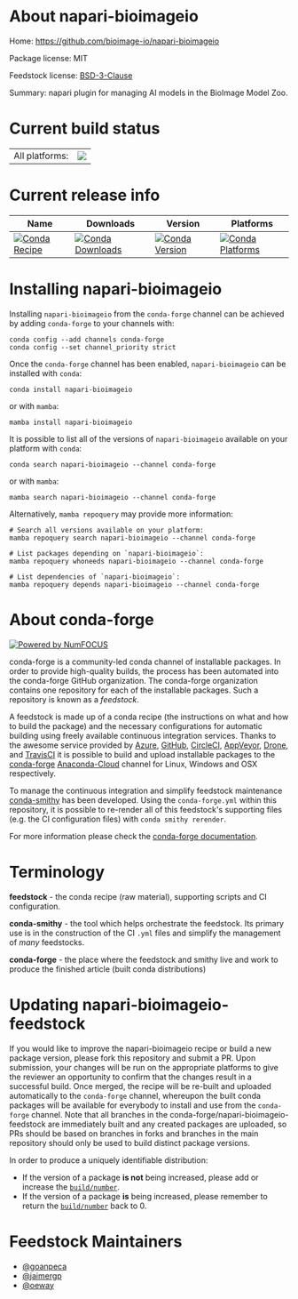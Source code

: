 About napari-bioimageio
=======================

Home: https://github.com/bioimage-io/napari-bioimageio

Package license: MIT

Feedstock license: [BSD-3-Clause](https://github.com/conda-forge/napari-bioimageio-feedstock/blob/main/LICENSE.txt)

Summary: napari plugin for managing AI models in the BioImage Model Zoo.

Current build status
====================


<table><tr><td>All platforms:</td>
    <td>
      <a href="https://dev.azure.com/conda-forge/feedstock-builds/_build/latest?definitionId=16656&branchName=main">
        <img src="https://dev.azure.com/conda-forge/feedstock-builds/_apis/build/status/napari-bioimageio-feedstock?branchName=main">
      </a>
    </td>
  </tr>
</table>

Current release info
====================

| Name | Downloads | Version | Platforms |
| --- | --- | --- | --- |
| [![Conda Recipe](https://img.shields.io/badge/recipe-napari--bioimageio-green.svg)](https://anaconda.org/conda-forge/napari-bioimageio) | [![Conda Downloads](https://img.shields.io/conda/dn/conda-forge/napari-bioimageio.svg)](https://anaconda.org/conda-forge/napari-bioimageio) | [![Conda Version](https://img.shields.io/conda/vn/conda-forge/napari-bioimageio.svg)](https://anaconda.org/conda-forge/napari-bioimageio) | [![Conda Platforms](https://img.shields.io/conda/pn/conda-forge/napari-bioimageio.svg)](https://anaconda.org/conda-forge/napari-bioimageio) |

Installing napari-bioimageio
============================

Installing `napari-bioimageio` from the `conda-forge` channel can be achieved by adding `conda-forge` to your channels with:

```
conda config --add channels conda-forge
conda config --set channel_priority strict
```

Once the `conda-forge` channel has been enabled, `napari-bioimageio` can be installed with `conda`:

```
conda install napari-bioimageio
```

or with `mamba`:

```
mamba install napari-bioimageio
```

It is possible to list all of the versions of `napari-bioimageio` available on your platform with `conda`:

```
conda search napari-bioimageio --channel conda-forge
```

or with `mamba`:

```
mamba search napari-bioimageio --channel conda-forge
```

Alternatively, `mamba repoquery` may provide more information:

```
# Search all versions available on your platform:
mamba repoquery search napari-bioimageio --channel conda-forge

# List packages depending on `napari-bioimageio`:
mamba repoquery whoneeds napari-bioimageio --channel conda-forge

# List dependencies of `napari-bioimageio`:
mamba repoquery depends napari-bioimageio --channel conda-forge
```


About conda-forge
=================

[![Powered by
NumFOCUS](https://img.shields.io/badge/powered%20by-NumFOCUS-orange.svg?style=flat&colorA=E1523D&colorB=007D8A)](https://numfocus.org)

conda-forge is a community-led conda channel of installable packages.
In order to provide high-quality builds, the process has been automated into the
conda-forge GitHub organization. The conda-forge organization contains one repository
for each of the installable packages. Such a repository is known as a *feedstock*.

A feedstock is made up of a conda recipe (the instructions on what and how to build
the package) and the necessary configurations for automatic building using freely
available continuous integration services. Thanks to the awesome service provided by
[Azure](https://azure.microsoft.com/en-us/services/devops/), [GitHub](https://github.com/),
[CircleCI](https://circleci.com/), [AppVeyor](https://www.appveyor.com/),
[Drone](https://cloud.drone.io/welcome), and [TravisCI](https://travis-ci.com/)
it is possible to build and upload installable packages to the
[conda-forge](https://anaconda.org/conda-forge) [Anaconda-Cloud](https://anaconda.org/)
channel for Linux, Windows and OSX respectively.

To manage the continuous integration and simplify feedstock maintenance
[conda-smithy](https://github.com/conda-forge/conda-smithy) has been developed.
Using the ``conda-forge.yml`` within this repository, it is possible to re-render all of
this feedstock's supporting files (e.g. the CI configuration files) with ``conda smithy rerender``.

For more information please check the [conda-forge documentation](https://conda-forge.org/docs/).

Terminology
===========

**feedstock** - the conda recipe (raw material), supporting scripts and CI configuration.

**conda-smithy** - the tool which helps orchestrate the feedstock.
                   Its primary use is in the construction of the CI ``.yml`` files
                   and simplify the management of *many* feedstocks.

**conda-forge** - the place where the feedstock and smithy live and work to
                  produce the finished article (built conda distributions)


Updating napari-bioimageio-feedstock
====================================

If you would like to improve the napari-bioimageio recipe or build a new
package version, please fork this repository and submit a PR. Upon submission,
your changes will be run on the appropriate platforms to give the reviewer an
opportunity to confirm that the changes result in a successful build. Once
merged, the recipe will be re-built and uploaded automatically to the
`conda-forge` channel, whereupon the built conda packages will be available for
everybody to install and use from the `conda-forge` channel.
Note that all branches in the conda-forge/napari-bioimageio-feedstock are
immediately built and any created packages are uploaded, so PRs should be based
on branches in forks and branches in the main repository should only be used to
build distinct package versions.

In order to produce a uniquely identifiable distribution:
 * If the version of a package **is not** being increased, please add or increase
   the [``build/number``](https://docs.conda.io/projects/conda-build/en/latest/resources/define-metadata.html#build-number-and-string).
 * If the version of a package **is** being increased, please remember to return
   the [``build/number``](https://docs.conda.io/projects/conda-build/en/latest/resources/define-metadata.html#build-number-and-string)
   back to 0.

Feedstock Maintainers
=====================

* [@goanpeca](https://github.com/goanpeca/)
* [@jaimergp](https://github.com/jaimergp/)
* [@oeway](https://github.com/oeway/)

